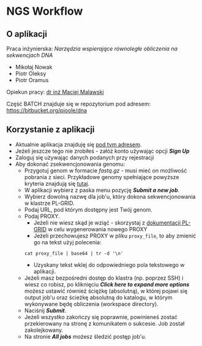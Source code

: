 # NGS Workflow #

## O aplikacji ##

Praca inżynierska: _Narzędzia wspierające równoległe obliczenia na sekwencjach DNA_

* Mikołaj Nowak
* Piotr Oleksy
* Piotr Oramus

Opiekun pracy: [dr inż Maciej Malawski](http://www.icsr.agh.edu.pl/~malawski/)


Część BATCH znajduje się w repozytorium pod adresem: https://bitbucket.org/pioole/dna


## Korzystanie z aplikacji ##

* Aktualnie aplikacja znajduję się [pod tym adresem](http://powerful-beach-7411.herokuapp.com/).
* Jeżeli jeszcze tego nie zrobiłeś - załóż konto używając opcji **_Sign Up_**
* Zaloguj się używając danych podanych przy rejestracji
* Aby dokonać zsekwencjonowania genomu:
    * Przygotuj genom w formacie _fastq.gz_ - musi mieć on możliwość pobrania z sieci. Przykładowe genomy spełniające powyższe kryteria znajdują się [tutaj](ftp://ftp.1000genomes.ebi.ac.uk/vol1/ftp/phase3/data/NA19726/sequence_read).
    * W aplikacji wybierz z paska menu pozycję **_Submit a new job_**.
    * Wybierz dowolną nazwę dla job'u, który dokona sekwencjonowania w klastrze PL-GRID.
    * Podaj URL, pod którym dostępny jest Twój genom.
    * Podaj PROXY.
         * Jeżeli nie wiesz skąd je wziąć - skorzystaj z [dokumentacji PL-GRID](https://docs.cyfronet.pl/pages/viewpage.action?pageId=16025029) w celu wygenerowania nowego PROXY
         * Jeżeli przechowujesz PROXY w pliku `proxy_file`, to aby zmienić go na tekst użyj polecenia:
         ```
         cat proxy_file | base64 | tr -d '\n'
         ```
         * Uzyskany tekst wklej do odpowiedniego pola tekstowego w aplikacji.
    * Jeżeli masz bezpośredni dostęp do klastra (np. poprzez SSH) i wiesz co robisz, po kliknięciu **_Click here to expand more options_** możesz ustawić również ściężkę (absolutną), w której pojawi się output job'u oraz ścieżkę absolutną do katalogu, w którym wykonywane będę obliczenia (workspace directory).
    * Naciśnij **_Submit_**.
    * Jeżeli wszystko zakończy się poprawnie, powinieneś zostać przekierowany na stronę z komunikatem o sukcesie. Job został zakolejkowany.
    * Na stronie **_All jobs_** możesz śledzić postęp job'u.
